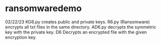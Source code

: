 # ransomwaredemo

02/22/23
KG6.py creates public and private keys.
R6.py (Ransomware) encrypts all txt files in the same directory.
AD6.py decrypts the symmetric key with the private key.
D6 Decrypts an encrypted file with the given encryption key.
